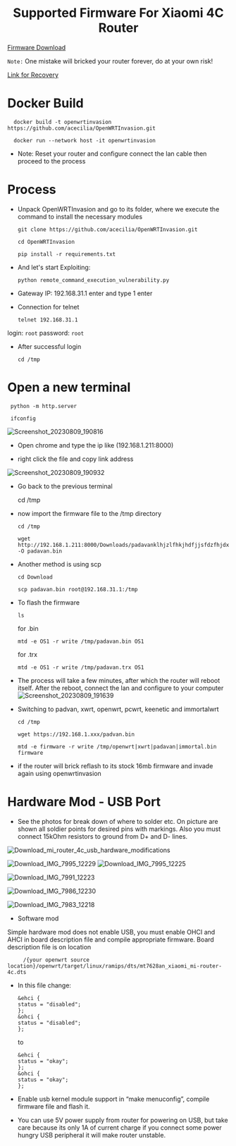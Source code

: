 # <h1 align="center"> Supported Firmware For Xiaomi 4C Router </h1>

[Firmware Download](https://github.com/xiv3r/Xiaomi-Router-4C-Firmwares/releases/tag/v1)

`Note:` One mistake will bricked your router forever, do at your own risk!

[Link for Recovery](https://github.com/xiv3r/Xiaomi-Router-4C-CH341A-flasher)
  

# Docker Build

      docker build -t openwrtinvasion https://github.com/acecilia/OpenWRTInvasion.git
   
      docker run --network host -it openwrtinvasion


- Note: Reset your router and configure connect the lan cable then proceed to the process
 

# Process

- Unpack OpenWRTInvasion and go to its folder, where we execute the command to install the necessary modules

      git clone https://github.com/acecilia/OpenWRTInvasion.git

      cd OpenWRTInvasion

      pip install -r requirements.txt

- And let's start Exploiting:
        
      python remote_command_execution_vulnerability.py

- Gateway IP: 192.168.31.1 enter and type 1 enter


- Connection for telnet
  
      telnet 192.168.31.1

login: `root` password: `root`

- After successful login
    
      cd /tmp

# Open a new terminal

     python -m http.server

     ifconfig

![Screenshot_20230809_190816](https://github.com/xiv3r/Xiaomi-Router-4C-Firmwares/assets/117867334/0455d982-643c-443d-b995-3c25fd956a4d)

- Open chrome and type the ip like (192.168.1.211:8000)

- right click the file and copy link address

![Screenshot_20230809_190932](https://github.com/xiv3r/Xiaomi-Router-4C-Firmwares/assets/117867334/9e490cf6-0626-47f0-b8e4-5cfc6493c559)

- Go back to the previous terminal

  cd /tmp
  
- now import the firmware file to the /tmp directory

      cd /tmp
  
      wget http://192.168.1.211:8000/Downloads/padavanklhjzlfhkjhdfjjsfdzfhjdxf.trx -O padavan.bin

- Another method is using scp

      cd Download

      scp padavan.bin root@192.168.31.1:/tmp
 
- To flash the firmware

      ls

  for .bin
  
      mtd -e OS1 -r write /tmp/padavan.bin OS1

  for .trx

      mtd -e OS1 -r write /tmp/padavan.trx OS1
  
- The process will take a few minutes, after which the router will reboot itself. After the reboot, connect the lan and configure to your computer
![Screenshot_20230809_191639](https://github.com/xiv3r/Xiaomi-Router-4C-Firmwares/assets/117867334/335052dd-a7c4-4cb3-a03f-59b397f9bdb5)

- Switching to padvan, xwrt, openwrt, pcwrt, keenetic and immortalwrt

      cd /tmp

      wget https://192.168.1.xxx/padvan.bin
  
      mtd -e firmware -r write /tmp/openwrt|xwrt|padavan|immortal.bin firmware

- if the router will brick reflash to its stock 16mb firmware and invade again using openwrtinvasion

# Hardware Mod - USB Port

- See the photos for break down of where to solder etc. On picture are shown all soldier points for desired pins with markings. Also you must connect 15kOhm resistors to ground from D+ and D- lines.

![Download_mi_router_4c_usb_hardware_modifications](https://github.com/xiv3r/Xiaomi-Router-4C-Firmwares/assets/117867334/810a6404-0b83-47c2-829d-39629a64d1ca)

![Download_IMG_7995_12229](https://github.com/xiv3r/Xiaomi-Router-4C-Firmwares/assets/117867334/abdbfab0-59f9-473e-8d81-dce1699c161a)
![Download_IMG_7995_12225](https://github.com/xiv3r/Xiaomi-Router-4C-Firmwares/assets/117867334/ce678749-24d0-4cba-b57e-d34201118090)

![Download_IMG_7991_12223](https://github.com/xiv3r/Xiaomi-Router-4C-Firmwares/assets/117867334/89a233f3-cba0-4407-b28f-360a7052ea49)

![Download_IMG_7986_12230](https://github.com/xiv3r/Xiaomi-Router-4C-Firmwares/assets/117867334/19b0fcae-9a39-410c-832f-01a63738da2e)

![Download_IMG_7983_12218](https://github.com/xiv3r/Xiaomi-Router-4C-Firmwares/assets/117867334/93d2aaa8-3beb-44f8-83dc-580a7915c0aa)

- Software mod

Simple hardware mod does not enable USB, you must enable OHCI and AHCI in board description file and compile appropriate firmware. Board description file is on location

         /{your openwrt source location}/openwrt/target/linux/ramips/dts/mt7628an_xiaomi_mi-router-4c.dts

- In this file change:

      &ehci {
	  status = "disabled";
      };
      &ohci {
	  status = "disabled";
      };

  to

      &ehci {
      status = "okay";
      };
      &ohci {
      status = "okay";
      };

- Enable usb kernel module support in “make menuconfig”, compile firmware file and flash it.

- You can use 5V power supply from router for powering on USB, but take care because its only 1A of current charge if you connect some power hungry USB peripheral it will make router unstable.
